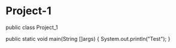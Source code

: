 # Project-1
public class Project_1

public static void main(String []args)
{
  System.out.println("Test");
}
